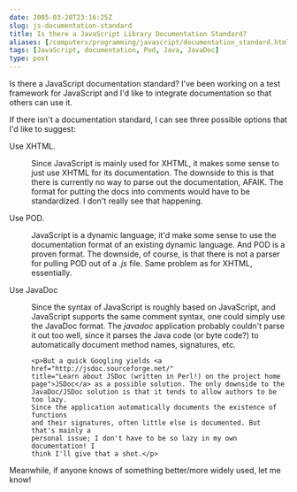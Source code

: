 ```yaml
--- 
date: 2005-03-28T23:16:25Z
slug: js-documentation-standard
title: Is there a JavaScript Library Documentation Standard?
aliases: [/computers/programming/javascript/documentation_standard.html]
tags: [JavaScript, documentation, Pod, Java, JavaDoc]
type: post
---
```


<p>Is there a JavaScript documentation standard? I've been working on a test framework for JavaScript and I'd like to integrate documentation so that others can use it.</p>

<p>If there isn't a documentation standard, I can see three possible options that I'd like to suggest:</p>

<dl>
  <dt>Use XHTML.</dt>
  <dd><p>Since JavaScript is mainly used for XHTML, it makes some sense to
  just use XHTML for its documentation. The downside to this is that there is
  currently no way to parse out the documentation, AFAIK. The format for
  putting the docs into comments would have to be standardized. I don't really
  see that happening.</p></dd>

  <dt>Use POD.</dt>
  <dd><p>JavaScript is a dynamic language; it'd make some sense to use the
  documentation format of an existing dynamic language. And POD is a proven
  format. The downside, of course, is that there is not a parser for pulling
  POD out of a <em>.js</em> file. Same problem as for XHTML,
  essentially.</p></dd>

  <dt>Use JavaDoc</dt>
  <dd>
    <p>Since the syntax of JavaScript is roughly based on JavaScript, and
    JavaScript supports the same comment syntax, one could simply use the
    JavaDoc format. The <em>javadoc</em> application probably couldn't parse it
    out too well, since it parses the Java code (or byte code?) to
    automatically document method names, signatures, etc.</p>

    <p>But a quick Googling yields <a href="http://jsdoc.sourceforge.net/"
    title="Learn about JSDoc (written in Perl!) on the project home
    page">JSDoc</a> as a possible solution. The only downside to the
    JavaDoc/JSDoc solution is that it tends to allow authors to be too lazy.
    Since the application automatically documents the existence of functions
    and their signatures, often little else is documented. But that's mainly a
    personal issue; I don't have to be so lazy in my own documentation! I
    think I'll give that a shot.</p>
  </dd>
</dl>

<p>Meanwhile, if anyone knows of something better/more widely used, let me know!</p>
